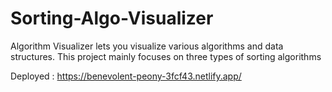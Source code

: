 # Sorting-Algo-Visualizer
Algorithm Visualizer lets you visualize various algorithms and data structures. This project mainly focuses on three types of sorting algorithms

Deployed : https://benevolent-peony-3fcf43.netlify.app/
